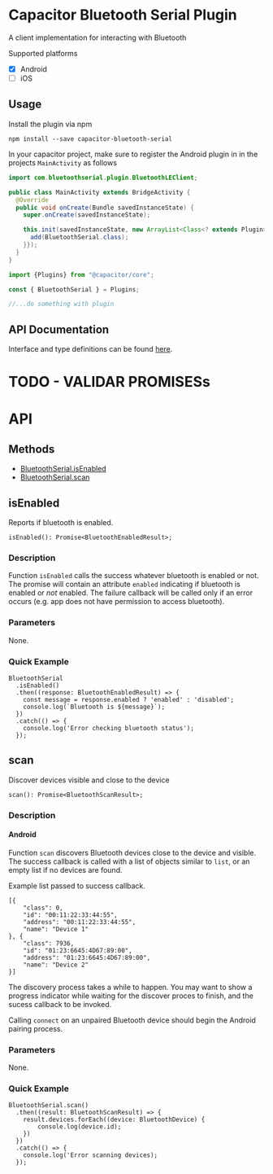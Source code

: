 # Capacitor Bluetooth Serial Plugin

A client implementation for interacting with Bluetooth

Supported platforms

- [x] Android
- [ ] iOS

## Usage

Install the plugin via npm
```
npm install --save capacitor-bluetooth-serial
```

In your capacitor project, make sure to register the Android plugin in
in the projects `MainActivity` as follows

```java
import com.bluetoothserial.plugin.BluetoothLEClient;

public class MainActivity extends BridgeActivity {
  @Override
  public void onCreate(Bundle savedInstanceState) {
    super.onCreate(savedInstanceState);

    this.init(savedInstanceState, new ArrayList<Class<? extends Plugin>>() {{
      add(BluetoothSerial.class);
    }});
  }
}
```



```typescript
import {Plugins} from "@capacitor/core";

const { BluetoothSerial } = Plugins;

//...do something with plugin

```

## API Documentation

Interface and type definitions can be found [here](./src/definitions.ts).

# TODO - VALIDAR PROMISESs

# API

## Methods

- [BluetoothSerial.isEnabled](#isenabled)
- [BluetoothSerial.scan](#scan)

## isEnabled

Reports if bluetooth is enabled.

  `isEnabled(): Promise<BluetoothEnabledResult>;`

### Description

Function `isEnabled` calls the success whatever bluetooth is enabled or not. The promise will contain an attribute `enabled` indicating if bluetooth is enabled or *not* enabled. The failure callback will be called only if an error occurs (e.g. app does not have permission to access bluetooth).

### Parameters

None.

### Quick Example

    BluetoothSerial
      .isEnabled()
      .then((response: BluetoothEnabledResult) => {
        const message = response.enabled ? 'enabled' : 'disabled';
        console.log(`Bluetooth is ${message}`);
      })
      .catch(() => {
        console.log('Error checking bluetooth status');
      });
 
## scan

Discover devices visible and close to the device

  `scan(): Promise<BluetoothScanResult>;`

### Description

#### Android

Function `scan` discovers Bluetooth devices close to the device and visible. The success callback is called with a list of objects similar to `list`, or an empty list if no devices are found.

Example list passed to success callback.

    [{
        "class": 0,
        "id": "00:11:22:33:44:55",
        "address": "00:11:22:33:44:55",
        "name": "Device 1"
    }, {
        "class": 7936,
        "id": "01:23:6645:4D67:89:00",
        "address": "01:23:6645:4D67:89:00",
        "name": "Device 2"
    }]

The discovery process takes a while to happen.
You may want to show a progress indicator while waiting for the discover proces to finish, and the sucess callback to be invoked.

Calling `connect` on an unpaired Bluetooth device should begin the Android pairing process.

### Parameters

None.

### Quick Example

    BluetoothSerial.scan()
      .then((result: BluetoothScanResult) => {
        result.devices.forEach((device: BluetoothDevice) {
            console.log(device.id);
        })
      })
      .catch(() => {
        console.log('Error scanning devices);
      });
